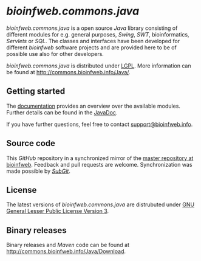 # *bioinfweb.commons.java*

*bioinfweb.commons.java* is a open source *Java* library consisting of different modules for e.g. general purposes, *Swing*, *SWT*, bioinformatics, *Servlets* or *SQL*. The classes and interfaces have been developed for different *bioinfweb* software projects and are provided here to be of possible use also for other developers.

*bioinfweb.commons.java* is distributed under [LGPL](http://commons.bioinfweb.info/Java/License/LGPL). More information can be found at http://commons.bioinfweb.info/Java/.

## Getting started

The [documentation](http://commons.bioinfweb.info/Java/Documentation) provides an overview over the available modules. Further details can be found in the [JavaDoc](http://commons.bioinfweb.info/Java/Documentation/API/Latest/).

If you have further questions, feel free to contact support@bioinfweb.info.

## Source code

This *GitHub* repository in a synchronized mirror of the [master repository at bioinfweb](http://bioinfweb.info/Code/sventon/repos/commons.java/list/). Feedback and pull requests are welcome. Synchronization was made possible by [*SubGit*](https://subgit.com/).

## License

The latest versions of *bioinfweb.commons.java* are distrubuted under [GNU General Lesser Public License Version 3](http://commons.bioinfweb.info/Java/License/LGPL).

## Binary releases

Binary releases and *Maven* code can be found at http://commons.bioinfweb.info/Java/Download.
